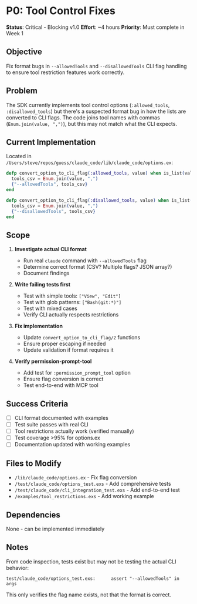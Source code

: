 # P0: Tool Control Fixes

**Status**: Critical - Blocking v1.0
**Effort**: ~4 hours
**Priority**: Must complete in Week 1

## Objective

Fix format bugs in `--allowedTools` and `--disallowedTools` CLI flag handling to ensure tool restriction features work correctly.

## Problem

The SDK currently implements tool control options (`:allowed_tools`, `:disallowed_tools`) but there's a suspected format bug in how the lists are converted to CLI flags. The code joins tool names with commas (`Enum.join(value, ",")`), but this may not match what the CLI expects.

## Current Implementation

Located in `/Users/steve/repos/guess/claude_code/lib/claude_code/options.ex`:

```elixir
defp convert_option_to_cli_flag(:allowed_tools, value) when is_list(value) do
  tools_csv = Enum.join(value, ",")
  {"--allowedTools", tools_csv}
end

defp convert_option_to_cli_flag(:disallowed_tools, value) when is_list(value) do
  tools_csv = Enum.join(value, ",")
  {"--disallowedTools", tools_csv}
end
```

## Scope

1. **Investigate actual CLI format**
   - Run real `claude` command with `--allowedTools` flag
   - Determine correct format (CSV? Multiple flags? JSON array?)
   - Document findings

2. **Write failing tests first**
   - Test with simple tools: `["View", "Edit"]`
   - Test with glob patterns: `["Bash(git:*)"]`
   - Test with mixed cases
   - Verify CLI actually respects restrictions

3. **Fix implementation**
   - Update `convert_option_to_cli_flag/2` functions
   - Ensure proper escaping if needed
   - Update validation if format requires it

4. **Verify permission-prompt-tool**
   - Add test for `:permission_prompt_tool` option
   - Ensure flag conversion is correct
   - Test end-to-end with MCP tool

## Success Criteria

- [ ] CLI format documented with examples
- [ ] Test suite passes with real CLI
- [ ] Tool restrictions actually work (verified manually)
- [ ] Test coverage >95% for options.ex
- [ ] Documentation updated with working examples

## Files to Modify

- `/lib/claude_code/options.ex` - Fix flag conversion
- `/test/claude_code/options_test.exs` - Add comprehensive tests
- `/test/claude_code/cli_integration_test.exs` - Add end-to-end test
- `/examples/tool_restrictions.exs` - Add working example

## Dependencies

None - can be implemented immediately

## Notes

From code inspection, tests exist but may not be testing the actual CLI behavior:
```
test/claude_code/options_test.exs:      assert "--allowedTools" in args
```

This only verifies the flag name exists, not that the format is correct.
